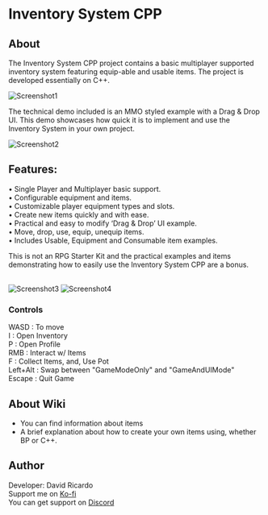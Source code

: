 # Inventory System CPP

## About
The Inventory System CPP project contains a basic multiplayer supported inventory system featuring equip-able and usable items. The project is developed essentially on C++.

<img src="imgs/screenshot1.png" alt="Screenshot1">

The technical demo included is an MMO styled example with a Drag & Drop UI. This demo showcases how quick it is to implement and use the Inventory System in your own project.

<img src="imgs/screenshot2.png" alt="Screenshot2">

## Features:                                               
• Single Player and Multiplayer basic support.          <br>
• Configurable equipment and items.                     <br>
• Customizable player equipment types and slots.        <br>
• Create new items quickly and with ease.               <br>
• Practical and easy to modify ‘Drag & Drop’ UI example.<br>
• Move, drop, use, equip, unequip items.                <br>
• Includes Usable, Equipment and Consumable item examples.

This is not an RPG Starter Kit and the practical examples and items demonstrating how to easily use the Inventory System CPP are a bonus.
<br> <br>

<img src="imgs/screenshot3.png" alt="Screenshot3">
<img src="imgs/screenshot4.png" alt="Screenshot4">

### Controls
WASD : To move <br>
I : Open Inventory <br>
P : Open Profile <br>
RMB : Interact w/ Items <br>
F : Collect Items, and, Use Pot <br>
Left+Alt : Swap between "GameModeOnly" and "GameAndUIMode" <br>
Escape : Quit Game

## About Wiki
* You can find information about items <br>
* A brief explanation about how to create your own items using, whether BP or C++. <br>

## Author 
Developer: David Ricardo
<br>
Support me on <a href="https://ko-fi.com/davidcricardo"> Ko-fi  </a>
<br>
You can get support on <a href="https://discord.gg/F9KTXp8"> Discord </a>
<br>
